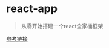 # react-app
> 从零开始搭建一个react全家桶框架
> 
[参考链接](https://juejin.im/post/5c9d88ea6fb9a070c6189d69?utm_source=gold_browser_extension)

